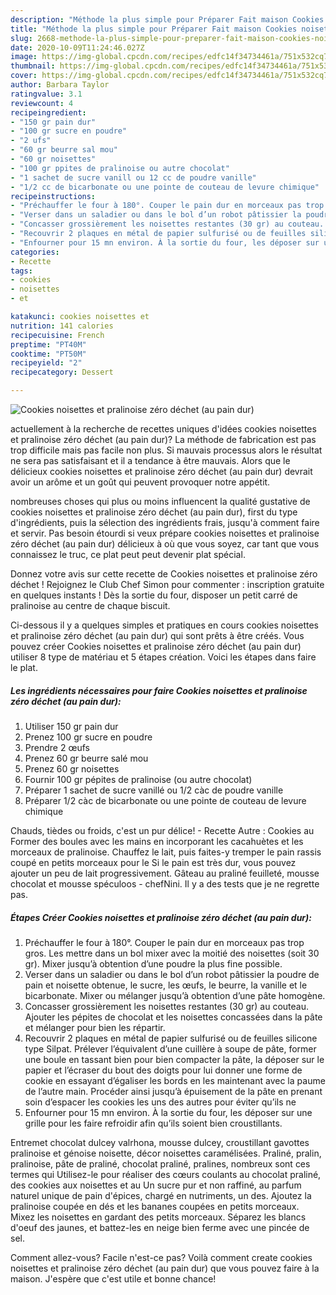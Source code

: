 ```yaml
---
description: "Méthode la plus simple pour Préparer Fait maison Cookies noisettes et pralinoise zéro déchet (au pain dur)"
title: "Méthode la plus simple pour Préparer Fait maison Cookies noisettes et pralinoise zéro déchet (au pain dur)"
slug: 2668-methode-la-plus-simple-pour-preparer-fait-maison-cookies-noisettes-et-pralinoise-zero-dechet-au-pain-dur
date: 2020-10-09T11:24:46.027Z
image: https://img-global.cpcdn.com/recipes/edfc14f34734461a/751x532cq70/cookies-noisettes-et-pralinoise-zero-dechet-au-pain-dur-photo-principale-de-la-recette.jpg
thumbnail: https://img-global.cpcdn.com/recipes/edfc14f34734461a/751x532cq70/cookies-noisettes-et-pralinoise-zero-dechet-au-pain-dur-photo-principale-de-la-recette.jpg
cover: https://img-global.cpcdn.com/recipes/edfc14f34734461a/751x532cq70/cookies-noisettes-et-pralinoise-zero-dechet-au-pain-dur-photo-principale-de-la-recette.jpg
author: Barbara Taylor
ratingvalue: 3.1
reviewcount: 4
recipeingredient:
- "150 gr pain dur"
- "100 gr sucre en poudre"
- "2 ufs"
- "60 gr beurre sal mou"
- "60 gr noisettes"
- "100 gr ppites de pralinoise ou autre chocolat"
- "1 sachet de sucre vanill ou 12 cc de poudre vanille"
- "1/2 cc de bicarbonate ou une pointe de couteau de levure chimique"
recipeinstructions:
- "Préchauffer le four à 180°. Couper le pain dur en morceaux pas trop gros. Les mettre dans un bol mixer avec la moitié des noisettes (soit 30 gr). Mixer jusqu’à obtention d’une poudre la plus fine possible."
- "Verser dans un saladier ou dans le bol d’un robot pâtissier la poudre de pain et noisette obtenue, le sucre, les œufs, le beurre, la vanille et le bicarbonate. Mixer ou mélanger jusqu’à obtention d’une pâte homogène."
- "Concasser grossièrement les noisettes restantes (30 gr) au couteau. Ajouter les pépites de chocolat et les noisettes concassées dans la pâte et mélanger pour bien les répartir."
- "Recouvrir 2 plaques en métal de papier sulfurisé ou de feuilles silicone type Silpat. Prélever l’équivalent d’une cuillère à soupe de pâte, former une boule en tassant bien pour bien compacter la pâte, la déposer sur le papier et l’écraser du bout des doigts pour lui donner une forme de cookie en essayant d’égaliser les bords en les maintenant avec la paume de l’autre main. Procéder ainsi jusqu’à épuisement de la pâte en prenant soin d’espacer les cookies les uns des autres pour éviter qu’ils ne"
- "Enfourner pour 15 mn environ. À la sortie du four, les déposer sur une grille pour les faire refroidir afin qu’ils soient bien croustillants."
categories:
- Recette
tags:
- cookies
- noisettes
- et

katakunci: cookies noisettes et 
nutrition: 141 calories
recipecuisine: French
preptime: "PT40M"
cooktime: "PT50M"
recipeyield: "2"
recipecategory: Dessert

---
```



![Cookies noisettes et pralinoise zéro déchet (au pain dur)](https://img-global.cpcdn.com/recipes/edfc14f34734461a/751x532cq70/cookies-noisettes-et-pralinoise-zero-dechet-au-pain-dur-photo-principale-de-la-recette.jpg)

actuellement à la recherche de recettes uniques d'idées cookies noisettes et pralinoise zéro déchet (au pain dur)? La méthode de fabrication est pas trop difficile mais pas facile non plus. Si mauvais processus alors le résultat ne sera pas satisfaisant et il a tendance à être mauvais. Alors que le délicieux cookies noisettes et pralinoise zéro déchet (au pain dur) devrait avoir un arôme et un goût qui peuvent provoquer notre appétit.

nombreuses choses qui plus ou moins influencent la qualité gustative de cookies noisettes et pralinoise zéro déchet (au pain dur), first du type d'ingrédients, puis la sélection des ingrédients frais, jusqu'à comment faire et servir. Pas besoin étourdi si veux prépare cookies noisettes et pralinoise zéro déchet (au pain dur) délicieux à où que vous soyez, car tant que vous connaissez le truc, ce plat peut peut devenir plat spécial.

Donnez votre avis sur cette recette de Cookies noisettes et pralinoise zéro déchet ! Rejoignez le Club Chef Simon pour commenter : inscription gratuite en quelques instants ! Dès la sortie du four, disposer un petit carré de pralinoise au centre de chaque biscuit.


Ci-dessous il y a quelques simples et pratiques en cours cookies noisettes et pralinoise zéro déchet (au pain dur) qui sont prêts à être créés. Vous pouvez créer Cookies noisettes et pralinoise zéro déchet (au pain dur) utiliser 8 type de matériau et 5 étapes création. Voici les étapes dans faire le plat.

<!--inarticleads1-->

##### Les ingrédients nécessaires pour faire Cookies noisettes et pralinoise zéro déchet (au pain dur):

1. Utiliser 150 gr pain dur
1. Prenez 100 gr sucre en poudre
1. Prendre 2 œufs
1. Prenez 60 gr beurre salé mou
1. Prenez 60 gr noisettes
1. Fournir 100 gr pépites de pralinoise (ou autre chocolat)
1. Préparer 1 sachet de sucre vanillé ou 1/2 càc de poudre vanille
1. Préparer 1/2 càc de bicarbonate ou une pointe de couteau de levure chimique


Chauds, tièdes ou froids, c&#39;est un pur délice! - Recette Autre : Cookies au Former des boules avec les mains en incorporant les cacahuètes et les morceaux de pralinoise. Chauffez le lait, puis faites-y tremper le pain rassis coupé en petits morceaux pour le Si le pain est très dur, vous pouvez ajouter un peu de lait progressivement. Gâteau au praliné feuilleté, mousse chocolat et mousse spéculoos - chefNini. Il y a des tests que je ne regrette pas. 

<!--inarticleads2-->

##### Étapes Créer Cookies noisettes et pralinoise zéro déchet (au pain dur):

1. Préchauffer le four à 180°. Couper le pain dur en morceaux pas trop gros. Les mettre dans un bol mixer avec la moitié des noisettes (soit 30 gr). Mixer jusqu’à obtention d’une poudre la plus fine possible.
1. Verser dans un saladier ou dans le bol d’un robot pâtissier la poudre de pain et noisette obtenue, le sucre, les œufs, le beurre, la vanille et le bicarbonate. Mixer ou mélanger jusqu’à obtention d’une pâte homogène.
1. Concasser grossièrement les noisettes restantes (30 gr) au couteau. Ajouter les pépites de chocolat et les noisettes concassées dans la pâte et mélanger pour bien les répartir.
1. Recouvrir 2 plaques en métal de papier sulfurisé ou de feuilles silicone type Silpat. Prélever l’équivalent d’une cuillère à soupe de pâte, former une boule en tassant bien pour bien compacter la pâte, la déposer sur le papier et l’écraser du bout des doigts pour lui donner une forme de cookie en essayant d’égaliser les bords en les maintenant avec la paume de l’autre main. Procéder ainsi jusqu’à épuisement de la pâte en prenant soin d’espacer les cookies les uns des autres pour éviter qu’ils ne
1. Enfourner pour 15 mn environ. À la sortie du four, les déposer sur une grille pour les faire refroidir afin qu’ils soient bien croustillants.


Entremet chocolat dulcey valrhona, mousse dulcey, croustillant gavottes pralinoise et génoise noisette, décor noisettes caramélisées. Praliné, pralin, pralinoise, pâte de praliné, chocolat praliné, pralines, nombreux sont ces termes qui Utilisez-le pour réaliser des cœurs coulants au chocolat praliné, des cookies aux noisettes et au Un sucre pur et non raffiné, au parfum naturel unique de pain d&#39;épices, chargé en nutriments, un des. Ajoutez la pralinoise coupée en dés et les bananes coupées en petits morceaux. Mixez les noisettes en gardant des petits morceaux. Séparez les blancs d&#39;oeuf des jaunes, et battez-les en neige bien ferme avec une pincée de sel. 


Comment allez-vous? Facile n'est-ce pas? Voilà comment create cookies noisettes et pralinoise zéro déchet (au pain dur) que vous pouvez faire à la maison. J'espère que c'est utile et bonne chance!
